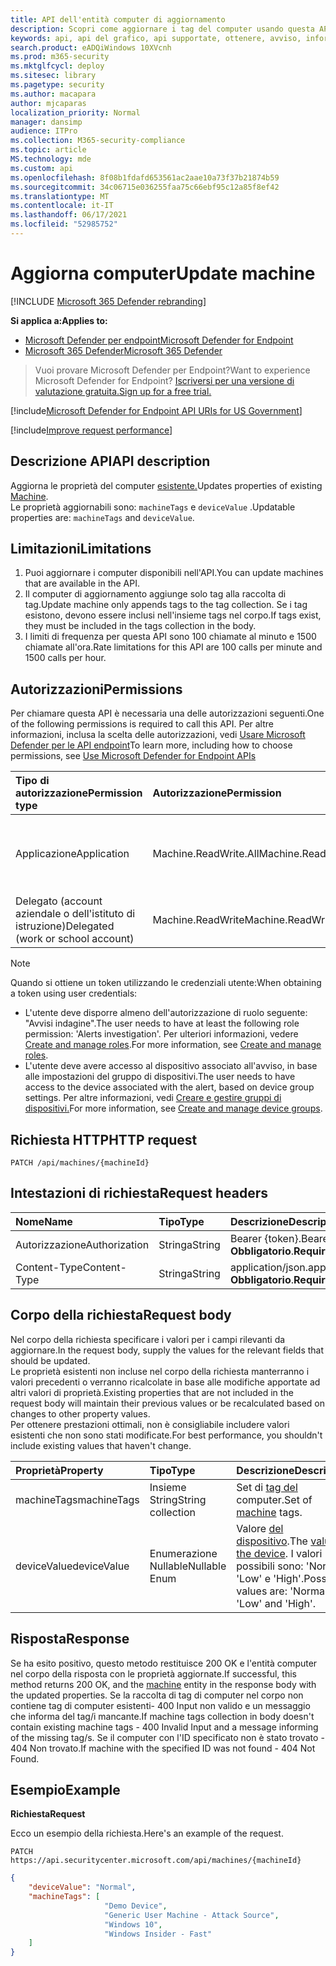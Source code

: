 ```yaml
---
title: API dell'entità computer di aggiornamento
description: Scopri come aggiornare i tag del computer usando questa API. Puoi aggiornare i tag e le proprietà devicevalue.
keywords: api, api del grafico, api supportate, ottenere, avviso, informazioni, id
search.product: eADQiWindows 10XVcnh
ms.prod: m365-security
ms.mktglfcycl: deploy
ms.sitesec: library
ms.pagetype: security
ms.author: macapara
author: mjcaparas
localization_priority: Normal
manager: dansimp
audience: ITPro
ms.collection: M365-security-compliance
ms.topic: article
MS.technology: mde
ms.custom: api
ms.openlocfilehash: 8f08b1fdafd653561ac2aae10a73f37b21874b59
ms.sourcegitcommit: 34c06715e036255faa75c66ebf95c12a85f8ef42
ms.translationtype: MT
ms.contentlocale: it-IT
ms.lasthandoff: 06/17/2021
ms.locfileid: "52985752"
---
```

# <a name="update-machine"></a><span data-ttu-id="9a60f-105">Aggiorna computer</span><span class="sxs-lookup"><span data-stu-id="9a60f-105">Update machine</span></span> 

[!INCLUDE [Microsoft 365 Defender rebranding](../../includes/microsoft-defender.md)]

<span data-ttu-id="9a60f-106">**Si applica a:**</span><span class="sxs-lookup"><span data-stu-id="9a60f-106">**Applies to:**</span></span>
- [<span data-ttu-id="9a60f-107">Microsoft Defender per endpoint</span><span class="sxs-lookup"><span data-stu-id="9a60f-107">Microsoft Defender for Endpoint</span></span>](https://go.microsoft.com/fwlink/?linkid=2154037)
- [<span data-ttu-id="9a60f-108">Microsoft 365 Defender</span><span class="sxs-lookup"><span data-stu-id="9a60f-108">Microsoft 365 Defender</span></span>](https://go.microsoft.com/fwlink/?linkid=2118804)

> <span data-ttu-id="9a60f-109">Vuoi provare Microsoft Defender per Endpoint?</span><span class="sxs-lookup"><span data-stu-id="9a60f-109">Want to experience Microsoft Defender for Endpoint?</span></span> [<span data-ttu-id="9a60f-110">Iscriversi per una versione di valutazione gratuita.</span><span class="sxs-lookup"><span data-stu-id="9a60f-110">Sign up for a free trial.</span></span>](https://www.microsoft.com/microsoft-365/windows/microsoft-defender-atp?ocid=docs-wdatp-exposedapis-abovefoldlink) 

[!include[Microsoft Defender for Endpoint API URIs for US Government](../../includes/microsoft-defender-api-usgov.md)]

[!include[Improve request performance](../../includes/improve-request-performance.md)]


## <a name="api-description"></a><span data-ttu-id="9a60f-111">Descrizione API</span><span class="sxs-lookup"><span data-stu-id="9a60f-111">API description</span></span>
<span data-ttu-id="9a60f-112">Aggiorna le proprietà del computer [esistente.](machine.md)</span><span class="sxs-lookup"><span data-stu-id="9a60f-112">Updates properties of existing [Machine](machine.md).</span></span>
<br><span data-ttu-id="9a60f-113">Le proprietà aggiornabili sono: ```machineTags``` e ```deviceValue``` .</span><span class="sxs-lookup"><span data-stu-id="9a60f-113">Updatable properties are: ```machineTags``` and ```deviceValue```.</span></span>


## <a name="limitations"></a><span data-ttu-id="9a60f-114">Limitazioni</span><span class="sxs-lookup"><span data-stu-id="9a60f-114">Limitations</span></span>
1. <span data-ttu-id="9a60f-115">Puoi aggiornare i computer disponibili nell'API.</span><span class="sxs-lookup"><span data-stu-id="9a60f-115">You can update machines that are available in the API.</span></span> 
2. <span data-ttu-id="9a60f-116">Il computer di aggiornamento aggiunge solo tag alla raccolta di tag.</span><span class="sxs-lookup"><span data-stu-id="9a60f-116">Update machine only appends tags to the tag collection.</span></span> <span data-ttu-id="9a60f-117">Se i tag esistono, devono essere inclusi nell'insieme tags nel corpo.</span><span class="sxs-lookup"><span data-stu-id="9a60f-117">If tags exist, they must be included in the tags collection in the body.</span></span>
3. <span data-ttu-id="9a60f-118">I limiti di frequenza per questa API sono 100 chiamate al minuto e 1500 chiamate all'ora.</span><span class="sxs-lookup"><span data-stu-id="9a60f-118">Rate limitations for this API are 100 calls per minute and 1500 calls per hour.</span></span>


## <a name="permissions"></a><span data-ttu-id="9a60f-119">Autorizzazioni</span><span class="sxs-lookup"><span data-stu-id="9a60f-119">Permissions</span></span>
<span data-ttu-id="9a60f-120">Per chiamare questa API è necessaria una delle autorizzazioni seguenti.</span><span class="sxs-lookup"><span data-stu-id="9a60f-120">One of the following permissions is required to call this API.</span></span> <span data-ttu-id="9a60f-121">Per altre informazioni, inclusa la scelta delle autorizzazioni, vedi [Usare Microsoft Defender per le API endpoint](apis-intro.md)</span><span class="sxs-lookup"><span data-stu-id="9a60f-121">To learn more, including how to choose permissions, see [Use Microsoft Defender for Endpoint APIs](apis-intro.md)</span></span>

<span data-ttu-id="9a60f-122">Tipo di autorizzazione</span><span class="sxs-lookup"><span data-stu-id="9a60f-122">Permission type</span></span> |   <span data-ttu-id="9a60f-123">Autorizzazione</span><span class="sxs-lookup"><span data-stu-id="9a60f-123">Permission</span></span>  |   <span data-ttu-id="9a60f-124">Nome visualizzato autorizzazione</span><span class="sxs-lookup"><span data-stu-id="9a60f-124">Permission display name</span></span>
:---|:---|:---
<span data-ttu-id="9a60f-125">Applicazione</span><span class="sxs-lookup"><span data-stu-id="9a60f-125">Application</span></span> |   <span data-ttu-id="9a60f-126">Machine.ReadWrite.All</span><span class="sxs-lookup"><span data-stu-id="9a60f-126">Machine.ReadWrite.All</span></span> | <span data-ttu-id="9a60f-127">"Leggere e scrivere informazioni sul computer per tutti i computer"</span><span class="sxs-lookup"><span data-stu-id="9a60f-127">'Read and write machine information for all machines'</span></span>
<span data-ttu-id="9a60f-128">Delegato (account aziendale o dell'istituto di istruzione)</span><span class="sxs-lookup"><span data-stu-id="9a60f-128">Delegated (work or school account)</span></span> | <span data-ttu-id="9a60f-129">Machine.ReadWrite</span><span class="sxs-lookup"><span data-stu-id="9a60f-129">Machine.ReadWrite</span></span> | <span data-ttu-id="9a60f-130">"Leggere e scrivere informazioni sul computer"</span><span class="sxs-lookup"><span data-stu-id="9a60f-130">'Read and write machine information'</span></span>

>[!Note]
> <span data-ttu-id="9a60f-131">Quando si ottiene un token utilizzando le credenziali utente:</span><span class="sxs-lookup"><span data-stu-id="9a60f-131">When obtaining a token using user credentials:</span></span>
>- <span data-ttu-id="9a60f-132">L'utente deve disporre almeno dell'autorizzazione di ruolo seguente: "Avvisi indagine".</span><span class="sxs-lookup"><span data-stu-id="9a60f-132">The user needs to have at least the following role permission: 'Alerts investigation'.</span></span> <span data-ttu-id="9a60f-133">Per ulteriori informazioni, vedere [Create and manage roles](user-roles.md).</span><span class="sxs-lookup"><span data-stu-id="9a60f-133">For more information, see [Create and manage roles](user-roles.md).</span></span>
>- <span data-ttu-id="9a60f-134">L'utente deve avere accesso al dispositivo associato all'avviso, in base alle impostazioni del gruppo di dispositivi.</span><span class="sxs-lookup"><span data-stu-id="9a60f-134">The user needs to have access to the device associated with the alert, based on device group settings.</span></span> <span data-ttu-id="9a60f-135">Per altre informazioni, vedi [Creare e gestire gruppi di dispositivi.](machine-groups.md)</span><span class="sxs-lookup"><span data-stu-id="9a60f-135">For more information, see [Create and manage device groups](machine-groups.md).</span></span>

## <a name="http-request"></a><span data-ttu-id="9a60f-136">Richiesta HTTP</span><span class="sxs-lookup"><span data-stu-id="9a60f-136">HTTP request</span></span>
```
PATCH /api/machines/{machineId}
```

## <a name="request-headers"></a><span data-ttu-id="9a60f-137">Intestazioni di richiesta</span><span class="sxs-lookup"><span data-stu-id="9a60f-137">Request headers</span></span>

<span data-ttu-id="9a60f-138">Nome</span><span class="sxs-lookup"><span data-stu-id="9a60f-138">Name</span></span> | <span data-ttu-id="9a60f-139">Tipo</span><span class="sxs-lookup"><span data-stu-id="9a60f-139">Type</span></span> | <span data-ttu-id="9a60f-140">Descrizione</span><span class="sxs-lookup"><span data-stu-id="9a60f-140">Description</span></span>
:---|:---|:---
<span data-ttu-id="9a60f-141">Autorizzazione</span><span class="sxs-lookup"><span data-stu-id="9a60f-141">Authorization</span></span> | <span data-ttu-id="9a60f-142">Stringa</span><span class="sxs-lookup"><span data-stu-id="9a60f-142">String</span></span> | <span data-ttu-id="9a60f-143">Bearer {token}.</span><span class="sxs-lookup"><span data-stu-id="9a60f-143">Bearer {token}.</span></span> <span data-ttu-id="9a60f-144">**Obbligatorio**.</span><span class="sxs-lookup"><span data-stu-id="9a60f-144">**Required**.</span></span>
<span data-ttu-id="9a60f-145">Content-Type</span><span class="sxs-lookup"><span data-stu-id="9a60f-145">Content-Type</span></span> | <span data-ttu-id="9a60f-146">Stringa</span><span class="sxs-lookup"><span data-stu-id="9a60f-146">String</span></span> | <span data-ttu-id="9a60f-147">application/json.</span><span class="sxs-lookup"><span data-stu-id="9a60f-147">application/json.</span></span> <span data-ttu-id="9a60f-148">**Obbligatorio**.</span><span class="sxs-lookup"><span data-stu-id="9a60f-148">**Required**.</span></span>


## <a name="request-body"></a><span data-ttu-id="9a60f-149">Corpo della richiesta</span><span class="sxs-lookup"><span data-stu-id="9a60f-149">Request body</span></span>
<span data-ttu-id="9a60f-150">Nel corpo della richiesta specificare i valori per i campi rilevanti da aggiornare.</span><span class="sxs-lookup"><span data-stu-id="9a60f-150">In the request body, supply the values for the relevant fields that should be updated.</span></span>
<br><span data-ttu-id="9a60f-151">Le proprietà esistenti non incluse nel corpo della richiesta manterranno i valori precedenti o verranno ricalcolate in base alle modifiche apportate ad altri valori di proprietà.</span><span class="sxs-lookup"><span data-stu-id="9a60f-151">Existing properties that are not included in the request body will maintain their previous values or be recalculated based on changes to other property values.</span></span> 
<br><span data-ttu-id="9a60f-152">Per ottenere prestazioni ottimali, non è consigliabile includere valori esistenti che non sono stati modificate.</span><span class="sxs-lookup"><span data-stu-id="9a60f-152">For best performance, you shouldn't include existing values that haven't change.</span></span>

<span data-ttu-id="9a60f-153">Proprietà</span><span class="sxs-lookup"><span data-stu-id="9a60f-153">Property</span></span> | <span data-ttu-id="9a60f-154">Tipo</span><span class="sxs-lookup"><span data-stu-id="9a60f-154">Type</span></span> | <span data-ttu-id="9a60f-155">Descrizione</span><span class="sxs-lookup"><span data-stu-id="9a60f-155">Description</span></span>
:---|:---|:---
<span data-ttu-id="9a60f-156">machineTags</span><span class="sxs-lookup"><span data-stu-id="9a60f-156">machineTags</span></span> | <span data-ttu-id="9a60f-157">Insieme String</span><span class="sxs-lookup"><span data-stu-id="9a60f-157">String collection</span></span> | <span data-ttu-id="9a60f-158">Set di [tag del](machine.md) computer.</span><span class="sxs-lookup"><span data-stu-id="9a60f-158">Set of [machine](machine.md) tags.</span></span>
<span data-ttu-id="9a60f-159">deviceValue</span><span class="sxs-lookup"><span data-stu-id="9a60f-159">deviceValue</span></span> | <span data-ttu-id="9a60f-160">Enumerazione Nullable</span><span class="sxs-lookup"><span data-stu-id="9a60f-160">Nullable Enum</span></span> | <span data-ttu-id="9a60f-161">Valore [del dispositivo](tvm-assign-device-value.md).</span><span class="sxs-lookup"><span data-stu-id="9a60f-161">The [value of the device](tvm-assign-device-value.md).</span></span> <span data-ttu-id="9a60f-162">I valori possibili sono: 'Normal', 'Low' e 'High'.</span><span class="sxs-lookup"><span data-stu-id="9a60f-162">Possible values are: 'Normal', 'Low' and 'High'.</span></span>

## <a name="response"></a><span data-ttu-id="9a60f-163">Risposta</span><span class="sxs-lookup"><span data-stu-id="9a60f-163">Response</span></span>
<span data-ttu-id="9a60f-164">Se ha esito positivo, questo metodo restituisce [](machine.md) 200 OK e l'entità computer nel corpo della risposta con le proprietà aggiornate.</span><span class="sxs-lookup"><span data-stu-id="9a60f-164">If successful, this method returns 200 OK, and the [machine](machine.md) entity in the response body with the updated properties.</span></span> <span data-ttu-id="9a60f-165">Se la raccolta di tag di computer nel corpo non contiene tag di computer esistenti- 400 Input non valido e un messaggio che informa del tag/i mancante.</span><span class="sxs-lookup"><span data-stu-id="9a60f-165">If machine tags collection in body doesn't contain existing machine tags - 400 Invalid Input and a message informing of the missing tag/s.</span></span>
<span data-ttu-id="9a60f-166">Se il computer con l'ID specificato non è stato trovato - 404 Non trovato.</span><span class="sxs-lookup"><span data-stu-id="9a60f-166">If machine with the specified ID was not found - 404 Not Found.</span></span>


## <a name="example"></a><span data-ttu-id="9a60f-167">Esempio</span><span class="sxs-lookup"><span data-stu-id="9a60f-167">Example</span></span>

<span data-ttu-id="9a60f-168">**Richiesta**</span><span class="sxs-lookup"><span data-stu-id="9a60f-168">**Request**</span></span>

<span data-ttu-id="9a60f-169">Ecco un esempio della richiesta.</span><span class="sxs-lookup"><span data-stu-id="9a60f-169">Here's an example of the request.</span></span>

```http
PATCH https://api.securitycenter.microsoft.com/api/machines/{machineId}
```

```json
{
    "deviceValue": "Normal",
    "machineTags": [
                     "Demo Device",
                     "Generic User Machine - Attack Source",
                     "Windows 10",
                     "Windows Insider - Fast"
    ]
}
```
